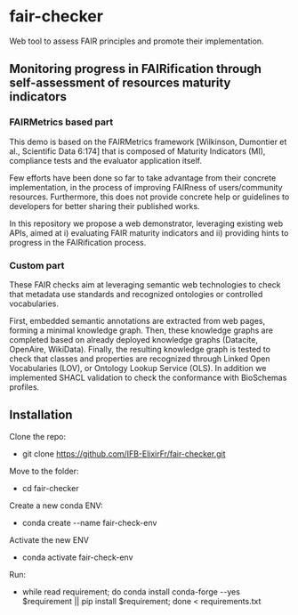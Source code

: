 # fair-checker

Web tool to assess FAIR principles and promote their implementation.

## Monitoring progress in FAIRification through self-assessment of resources maturity indicators

### FAIRMetrics based part

This demo is based on the FAIRMetrics framework [Wilkinson, Dumontier et al., Scientific Data 6:174] that is composed of Maturity Indicators (MI), compliance tests and the evaluator application itself. 

Few efforts have been done so far to take advantage from their concrete implementation, in the process of improving FAIRness of users/community resources. Furthermore, this does not provide concrete help or guidelines to developers for better sharing their published works. 

In this repository we propose a web demonstrator, leveraging existing web APIs, aimed at i) evaluating FAIR maturity indicators and ii) providing hints to progress in the FAIRification process.

### Custom part

These FAIR checks aim at leveraging semantic web technologies to check that metadata use standards and recognized ontologies or controlled vocabularies.

First, embedded semantic annotations are extracted from web pages, forming a minimal knowledge graph. Then, these knowledge graphs are completed based on already deployed knowledge graphs (Datacite, OpenAire, WikiData). Finally, the resulting knowledge graph is tested to check that classes and properties are recognized through Linked Open Vocabularies (LOV), or Ontology Lookup Service (OLS). In addition we implemented SHACL validation to check the conformance with BioSchemas profiles. 

## Installation

Clone the repo:
- git clone https://github.com/IFB-ElixirFr/fair-checker.git

Move to the folder:
- cd fair-checker

Create a new conda ENV:
- conda create --name fair-check-env

Activate the new ENV
- conda activate fair-check-env

Run: 
- while read requirement; do conda install  conda-forge --yes $requirement || pip install $requirement; done < requirements.txt
